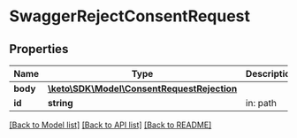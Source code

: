 # SwaggerRejectConsentRequest

## Properties
Name | Type | Description | Notes
------------ | ------------- | ------------- | -------------
**body** | [**\keto\SDK\Model\ConsentRequestRejection**](ConsentRequestRejection.md) |  | 
**id** | **string** | in: path | 

[[Back to Model list]](../README.md#documentation-for-models) [[Back to API list]](../README.md#documentation-for-api-endpoints) [[Back to README]](../README.md)


